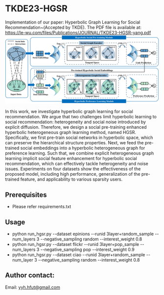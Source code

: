 # TKDE23-HGSR
Implementation of our paper: Hyperbolic Graph Learning for Social Recommendation~(Accepted by TKDE).
The PDF file is available at: https://le-wu.com/files/Publications/JOURNAL/TKDE23-HGSR-yang.pdf
![](https://github.com/yimutianyang/HGSR/blob/main/framework.jpg)

In this work, we investigate hyperbolic graph learning for social recommendation. 
We argue that two challenges limit hyperbolic learning to social recommendation: heterogeneity and social noise introduced by explicit diffusion.
Therefore, we design a social pre-training enhanced hyperbolic heterogeneous graph learning method, named HGSR.
Specifically, we first pre-train social networks in hyperbolic space, which can preserve the hierarchical structure properties. 
Next, we feed the pre-trained social embeddings into a hyperbolic heterogeneous graph for preference learning. 
Such that, we combine explicit heterogeneous graph learning implicit social feature enhancement for hyperbolic social recommendation, 
which can effectively tackle heterogeneity and noise issues. Experiments on four datasets show the effectiveness of the proposed model, 
including high performance, generalization of the pre-trained feature, and applicability to various sparsity users.

Prerequisites
-------------
* Please refer requirements.txt

Usage
-----
* python run_hgsr.py --dataset epinions --runid 3layer+random_sample --num_layers 3 --negative_sampling random --interest_weight 0.8
* python run_hgsr.py --dataset flickr --runid 3layer+pop_sample --num_layers 3 --negative_sampling pop --interest_weight 0.9
* python run_hgsr.py --dataset ciao --runid 3layer+random_sample --num_layer 3 --negative_sampling random --interest_weight 0.8

Author contact:
--------------
Email: yyh.hfut@gmail.com
